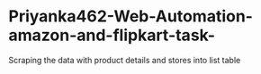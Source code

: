 # Priyanka462-Web-Automation-amazon-and-flipkart-task-
Scraping the data with product details and stores into list table
